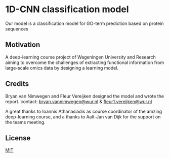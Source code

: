 # 1D-CNN classification model

Our model is a classification model for GO-term prediction based on protein sequences


## Motivation
A deep-learning course project of Wageningen University and Research aiming to overcome the challenges of extracting functional information from large-scale omics data by designing a learning model.

## Credits
Bryan van Nimwegen and Fleur Vereijken designed the model and wrote the report.
contact: bryan.vannimwegen@wur.nl & fleur1.vereijken@wur.nl

A great thanks to Ioannis Athanasiadis as course coordinator of the amzing deep-learning course, and a thanks to Aalt-Jan van Dijk for the support on the teams meeting.



## License

[MIT](https://choosealicense.com/licenses/mit/)
